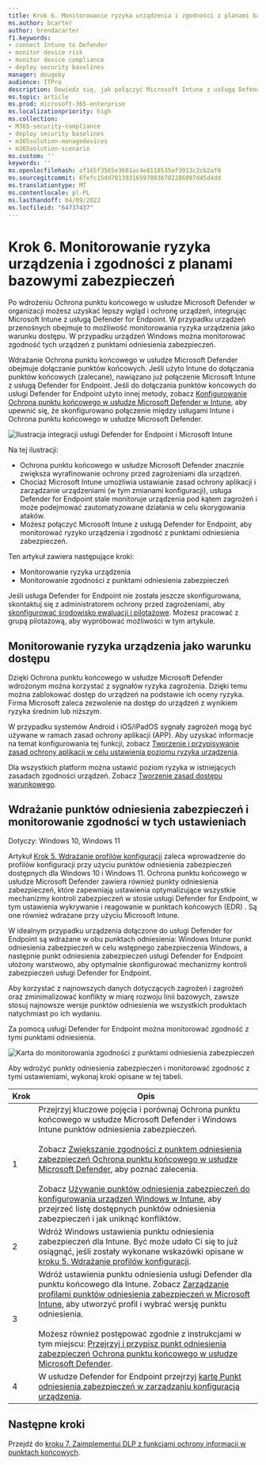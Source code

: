 ```yaml
---
title: Krok 6. Monitorowanie ryzyka urządzenia i zgodności z planami bazowymi zabezpieczeń
ms.author: bcarter
author: brendacarter
f1.keywords:
- connect Intune to Defender
- monitor device risk
- monitor device compliance
- deploy security baselines
manager: dougeby
audience: ITPro
description: Dowiedz się, jak połączyć Microsoft Intune z usługą Defender for Endpoint i monitorować ryzyko urządzenia jako warunek dostępu.
ms.topic: article
ms.prod: microsoft-365-enterprise
ms.localizationpriority: high
ms.collection:
- M365-security-compliance
- deploy security baselines
- m365solution-managedevices
- m365solution-scenario
ms.custom: ''
keywords: ''
ms.openlocfilehash: af165f3565e3601ac4e8118535af3913c2cb2af8
ms.sourcegitcommit: 6fefc15dd78139316597083b702286097d45d4dd
ms.translationtype: MT
ms.contentlocale: pl-PL
ms.lasthandoff: 04/09/2022
ms.locfileid: "64737437"
---
```

# <a name="step-6-monitor-device-risk-and-compliance-to-security-baselines"></a>Krok 6. Monitorowanie ryzyka urządzenia i zgodności z planami bazowymi zabezpieczeń

Po wdrożeniu Ochrona punktu końcowego w usłudze Microsoft Defender w organizacji możesz uzyskać lepszy wgląd i ochronę urządzeń, integrując Microsoft Intune z usługą Defender for Endpoint. W przypadku urządzeń przenośnych obejmuje to możliwość monitorowania ryzyka urządzenia jako warunku dostępu. W przypadku urządzeń Windows można monitorować zgodność tych urządzeń z punktami odniesienia zabezpieczeń. 

Wdrażanie Ochrona punktu końcowego w usłudze Microsoft Defender obejmuje dołączanie punktów końcowych. Jeśli użyto Intune do dołączania punktów końcowych (zalecane), nawiązano już połączenie Microsoft Intune z usługą Defender for Endpoint. Jeśli do dołączania punktów końcowych do usługi Defender for Endpoint użyto innej metody, zobacz [Konfigurowanie Ochrona punktu końcowego w usłudze Microsoft Defender w Intune](/mem/intune/protect/advanced-threat-protection-configure), aby upewnić się, że skonfigurowano połączenie między usługami Intune i Ochrona punktu końcowego w usłudze Microsoft Defender. 


![Ilustracja integracji usługi Defender for Endpoint i Microsoft Intune](../media/devices/devices-defender-for-endpoint-steps.png#lightbox)

Na tej ilustracji:
- Ochrona punktu końcowego w usłudze Microsoft Defender znacznie zwiększa wyrafinowanie ochrony przed zagrożeniami dla urządzeń. 
- Chociaż Microsoft Intune umożliwia ustawianie zasad ochrony aplikacji i zarządzanie urządzeniami (w tym zmianami konfiguracji), usługa Defender for Endpoint stale monitoruje urządzenia pod kątem zagrożeń i może podejmować zautomatyzowane działania w celu skorygowania ataków. 
- Możesz połączyć Microsoft Intune z usługą Defender for Endpoint, aby monitorować ryzyko urządzenia i zgodność z punktami odniesienia zabezpieczeń.

Ten artykuł zawiera następujące kroki:
- Monitorowanie ryzyka urządzenia
- Monitorowanie zgodności z punktami odniesienia zabezpieczeń

Jeśli usługa Defender for Endpoint nie została jeszcze skonfigurowana, skontaktuj się z administratorem ochrony przed zagrożeniami, aby [skonfigurować środowisko ewaluacji i pilotażowe](../security/defender/eval-defender-endpoint-overview.md). Możesz pracować z grupą pilotażową, aby wypróbować możliwości w tym artykule.

## <a name="monitor-device-risk-as-a-condition-for-access"></a>Monitorowanie ryzyka urządzenia jako warunku dostępu

Dzięki Ochrona punktu końcowego w usłudze Microsoft Defender wdrożonym można korzystać z sygnałów ryzyka zagrożenia. Dzięki temu można zablokować dostęp do urządzeń na podstawie ich oceny ryzyka. Firma Microsoft zaleca zezwolenie na dostęp do urządzeń z wynikiem ryzyka średnim lub niższym.

W przypadku systemów Android i iOS/iPadOS sygnały zagrożeń mogą być używane w ramach zasad ochrony aplikacji (APP). Aby uzyskać informacje na temat konfigurowania tej funkcji, zobacz [Tworzenie i przypisywanie zasad ochrony aplikacji w celu ustawienia poziomu ryzyka urządzenia](https://docs.microsoft.com/mem/intune/protect/advanced-threat-protection-configure#create-and-assign-compliance-policy-to-set-device-risk-level).

Dla wszystkich platform można ustawić poziom ryzyka w istniejących zasadach zgodności urządzeń. Zobacz [Tworzenie zasad dostępu warunkowego](https://docs.microsoft.com/mem/intune/protect/advanced-threat-protection-configure#create-a-conditional-access-policy). 

## <a name="deploy-security-baselines-and-monitor-compliance-to-these-settings"></a>Wdrażanie punktów odniesienia zabezpieczeń i monitorowanie zgodności w tych ustawieniach

Dotyczy: Windows 10, Windows 11

Artykuł [Krok 5. Wdrażanie profilów konfiguracji](manage-devices-with-intune-configuration-profiles.md) zaleca wprowadzenie do profilów konfiguracji przy użyciu punktów odniesienia zabezpieczeń dostępnych dla Windows 10 i Windows 11. Ochrona punktu końcowego w usłudze Microsoft Defender zawiera również punkty odniesienia zabezpieczeń, które zapewniają ustawienia optymalizujące wszystkie mechanizmy kontroli zabezpieczeń w stosie usługi Defender for Endpoint, w tym ustawienia wykrywanie i reagowanie w punktach końcowych (EDR) . Są one również wdrażane przy użyciu Microsoft Intune.

W idealnym przypadku urządzenia dołączone do usługi Defender for Endpoint są wdrażane w obu punktach odniesienia: Windows Intune punkt odniesienia zabezpieczeń w celu wstępnego zabezpieczenia Windows, a następnie punkt odniesienia zabezpieczeń usługi Defender for Endpoint ułożony warstwowo, aby optymalnie skonfigurować mechanizmy kontroli zabezpieczeń usługi Defender for Endpoint.

Aby korzystać z najnowszych danych dotyczących zagrożeń i zagrożeń oraz zminimalizować konflikty w miarę rozwoju linii bazowych, zawsze stosuj najnowsze wersje punktów odniesienia we wszystkich produktach natychmiast po ich wydaniu. 

Za pomocą usługi Defender for Endpoint można monitorować zgodność z tymi punktami odniesienia. 

![Karta do monitorowania zgodności z punktami odniesienia zabezpieczeń](../media/devices/secconmgmt-baseline-card.png#lightbox)

Aby wdrożyć punkty odniesienia zabezpieczeń i monitorować zgodność z tymi ustawieniami, wykonaj kroki opisane w tej tabeli.


|Krok  |Opis  |
|---------|---------|
|1     |Przejrzyj kluczowe pojęcia i porównaj Ochrona punktu końcowego w usłudze Microsoft Defender i Windows Intune punktów odniesienia zabezpieczeń. <br><br>Zobacz [Zwiększanie zgodności z punktem odniesienia zabezpieczeń Ochrona punktu końcowego w usłudze Microsoft Defender](../security/defender-endpoint/configure-machines-security-baseline.md), aby poznać zalecenia.<br><br>Zobacz [Używanie punktów odniesienia zabezpieczeń do konfigurowania urządzeń Windows w Intune](/mem/intune/protect/security-baselines), aby przejrzeć listę dostępnych punktów odniesienia zabezpieczeń i jak uniknąć konfliktów.         |
|2     |  Wdróż Windows ustawienia punktu odniesienia zabezpieczeń dla Intune. Być może udało Ci się to już osiągnąć, jeśli zostały wykonane wskazówki opisane w [kroku 5. Wdrażanie profilów konfiguracji](manage-devices-with-intune-configuration-profiles.md).        |
|3    |  Wdróż ustawienia punktu odniesienia usługi Defender dla punktu końcowego dla Intune. Zobacz [Zarządzanie profilami punktów odniesienia zabezpieczeń w Microsoft Intune](/mem/intune/protect/security-baselines-configure), aby utworzyć profil i wybrać wersję punktu odniesienia.<br><br>Możesz również postępować zgodnie z instrukcjami w tym miejscu: [Przejrzyj i przypisz punkt odniesienia zabezpieczeń Ochrona punktu końcowego w usłudze Microsoft Defender](../security/defender-endpoint/configure-machines-security-baseline.md#review-and-assign-the-microsoft-defender-for-endpoint-security-baseline).     |
|4     | W usłudze Defender for Endpoint przejrzyj [kartę Punkt odniesienia zabezpieczeń w zarządzaniu konfiguracją urządzenia](../security/defender-endpoint/configure-machines.md).          |


## <a name="next-steps"></a>Następne kroki
Przejdź do [kroku 7. Zaimplementuj DLP z funkcjami ochrony informacji w punktach końcowych](manage-devices-with-intune-dlp-mip.md).